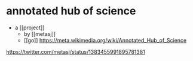 # annotated hub of science

- a [[project]]
  - by [[metasj]]
  - [[go]] https://meta.wikimedia.org/wiki/Annotated_Hub_of_Science

https://twitter.com/metasj/status/1383455991895781381
